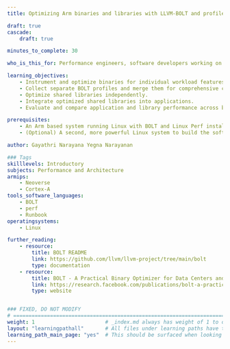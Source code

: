```yaml
---
title: Optimizing Arm binaries and libraries with LLVM-BOLT and profile merging

draft: true
cascade:
    draft: true

minutes_to_complete: 30

who_is_this_for: Performance engineers, software developers working on Arm platforms who want to optimize both application binaries and shared libraries using LLVM-BOLT.

learning_objectives: 
    - Instrument and optimize binaries for individual workload features using LLVM-BOLT.
    - Collect separate BOLT profiles and merge them for comprehensive code coverage.
    - Optimize shared libraries independently.
    - Integrate optimized shared libraries into applications.
    - Evaluate and compare application and library performance across baseline, isolated, and merged optimization scenarios.

prerequisites:
    - An Arm based system running Linux with BOLT and Linux Perf installed. The Linux kernel should be version 5.15 or later.
    - (Optional) A second, more powerful Linux system to build the software executable and run BOLT.

author: Gayathri Narayana Yegna Narayanan

### Tags
skilllevels: Introductory
subjects: Performance and Architecture
armips:
    - Neoverse
    - Cortex-A
tools_software_languages:
    - BOLT
    - perf
    - Runbook
operatingsystems:
    - Linux

further_reading:
    - resource:
        title: BOLT README
        link: https://github.com/llvm/llvm-project/tree/main/bolt
        type: documentation
    - resource:
        title: BOLT - A Practical Binary Optimizer for Data Centers and Beyond
        link: https://research.facebook.com/publications/bolt-a-practical-binary-optimizer-for-data-centers-and-beyond/
        type: website


### FIXED, DO NOT MODIFY
# ================================================================================
weight: 1                       # _index.md always has weight of 1 to order correctly
layout: "learningpathall"       # All files under learning paths have this same wrapper
learning_path_main_page: "yes"  # This should be surfaced when looking for related content. Only set for _index.md of learning path content.
---
```


